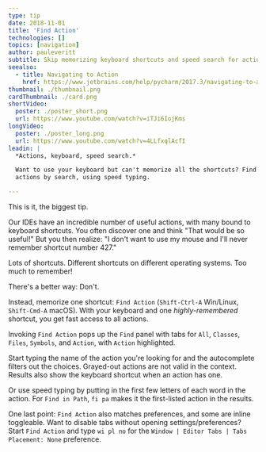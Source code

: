 ```yaml
---
type: tip
date: 2018-11-01
title: 'Find Action'
technologies: []
topics: [navigation]
author: pauleveritt
subtitle: Skip memorizing keyboard shortcuts and speed search for actions instead.
seealso:
  - title: Navigating to Action
    href: https://www.jetbrains.com/help/pycharm/2017.3/navigating-to-action.html#Navigate_to_Action.xml
thumbnail: ./thumbnail.png
cardThumbnail: ./card.png
shortVideo:
  poster: ./poster_short.png
  url: https://www.youtube.com/watch?v=iTJi6IojKms
longVideo:
  poster: ./poster_long.png
  url: https://www.youtube.com/watch?v=4LLfxqlAcfI
leadin: |
  *Actions, keyboard, speed search.*

  Want to use your keyboard but can't memorize all the shortcuts? Find 
  actions by search, using speed typing.

---
```


This is it, the biggest tip.

Our IDEs have an incredible number of useful actions, with many bound to 
keyboard shortcuts. You often discover one and think "That would be so 
useful!" But you then realize: "I don't want to use my mouse and I'll 
never remember shortcut number 427."

Lots of shortcuts. Different shortcuts on different operating systems. 
Too much to remember!

There's a better way: Don't. 

Instead, memorize one shortcut: `Find Action` (`Shift-Ctrl-A` Win/Linux, 
`Shift-Cmd-A` macOS). With your keyboard and one *highly-remembered* 
shortcut, you get fast access to all actions.

Invoking `Find Action` pops up the `Find` panel with tabs for `All`, 
`Classes`, `Files`, `Symbols`, and `Action`, with `Action` highlighted.

Start typing the name of the action you're looking for and the 
autocomplete filters out the choices. Grayed-out actions are not 
valid in the context. Results also show the keyboard shortcut when an 
action has one.

Or use speed typing by putting in the first few letters of each 
word in the action. For `Find in Path`, `fi pa` makes it the first-listed 
action in the results. 

One last point: `Find Action` also matches preferences, and some are 
inline toggleable. Want to disable tabs without opening 
settings/preferences? Start `Find Action` and type `wi pl no` for 
the `Window | Editor Tabs | Tabs Placement: None` preference.
